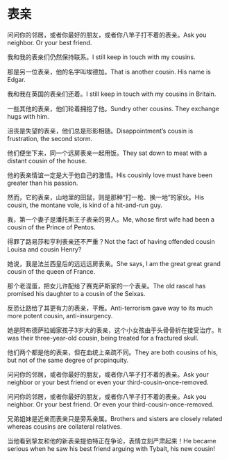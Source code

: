 # 表亲

<p><span class="chinese">问问你的邻居，或者你最好的朋友，或者你八竿子打不着的表亲。</span><span class="english">Ask you neighbor. Or your best friend.</span></p>

<p><span class="chinese">我和我的表亲们仍然保持联系。</span><span class="english">I still keep in touch with my cousins.</span></p>

<p><span class="chinese">那是另一位表亲，他的名字叫埃德加。</span><span class="english">That is another cousin. His name is Edgar.</span></p>

<p><span class="chinese">我和我在英国的表亲们还着。</span><span class="english">I still keep in touch with my cousins in Britain.</span></p>

<p><span class="chinese">一些其他的表亲，他们轮着拥抱了他。</span><span class="english">Sundry other cousins. They exchange hugs with him.</span></p>

<p><span class="chinese">沮丧是失望的表亲，他们总是形影相随。</span><span class="english">Disappointment’s cousin is frustration, the second storm.</span></p>

<p><span class="chinese">他们便坐下来，同一个远房表亲一起用饭。</span><span class="english">They sat down to meat with a distant cousin of the house.</span></p>

<p><span class="chinese">他的表亲情谊一定是大于他自己的激情。</span><span class="english">His cousinly love must have been greater than his passion.</span></p>

<p><span class="chinese">然而，它的表亲，山地里的田鼠，则是那种“打一枪、换一地”的家伙。</span><span class="english">His cousin, the montane vole, is kind of a hit-and-run guy.</span></p>

<p><span class="chinese">我，第一个妻子是潘托斯王子表亲的男人。</span><span class="english">Me, whose first wife had been a cousin of the Prince of Pentos.</span></p>

<p><span class="chinese">得罪了路易莎和亨利表亲还不严重？</span><span class="english">Not the fact of having offended cousin Louisa and cousin Henry?</span></p>

<p><span class="chinese">她说，我是法兰西皇后的远远远房表亲。</span><span class="english">She says, I am the great great grand cousin of the queen of France.</span></p>

<p><span class="chinese">那个老混蛋，把女儿许配给了赛克萨斯家的一个表亲。</span><span class="english">The old rascal has promised his daughter to a cousin of the Seixas.</span></p>

<p><span class="chinese">反恐让路给了其更有力的表亲，平叛。</span><span class="english">Anti-terrorism gave way to its much more potent cousin, anti-insurgency.</span></p>

<p><span class="chinese">她是阿布德萨拉姆家孩子3岁大的表亲，这个小女孩由于头骨骨折在接受治疗。</span><span class="english">It was their three-year-old cousin, being treated for a fractured skull.</span></p>

<p><span class="chinese">他们两个都是他的表亲，但在血统上亲疏不同。</span><span class="english">They are both cousins of his, but not of the same degree of propinquity.</span></p>

<p><span class="chinese">问问你的邻居，或者你最好的朋友，或者你八竿子打不着的表亲。</span><span class="english">Ask your neighbor or your best friend or even your third-cousin-once-removed.</span></p>

<p><span class="chinese">问问你的邻居，或者你最好的朋友，或者你八竿子打不着的表亲。</span><span class="english">Ask you neighbor. Or your best friend. Or even your third-cousin-once-removed.</span></p>

<p><span class="chinese">兄弟姐妹是近亲而表亲只是旁系亲属。</span><span class="english">Brothers and sisters are closely related whereas cousins are collateral relatives.</span></p>

<p><span class="chinese">当他看到挚友和他的新表亲提伯特正在争论，表情立刻严肃起来！</span><span class="english">He became serious when he saw his best friend arguing with Tybalt, his new cousin!</span></p>

